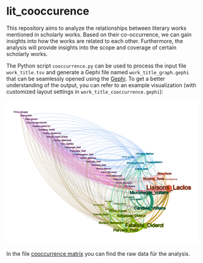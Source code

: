 # lit_cooccurence

This repository aims to analyze the relationships between literary works mentioned in scholarly works. Based on their co-occurrence, we can gain insights into how the works are related to each other. Furthermore, the analysis will provide insights into the scope and coverage of certain scholarly works.

The Python script `cooccurrence.py` can be used to process the input file `work_title.tsv` and generate a Gephi file named `work_title_graph.gephi` that can be seamlessly opened using the [Gephi](https://gephi.org/). To get a better understanding of the output, you can refer to an example visualization (with customized layout settings in `work_title_cooccurrence.gephi`):

![alt text](work_title_cooccurrence.png "example visualization")

In the file [cooccurrence matrix](work_title_cooccurrence_result.tsv) you can find the raw data für the analysis.